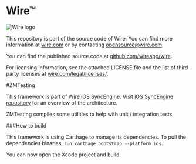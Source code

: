 # Wire™

![Wire logo](https://github.com/wireapp/wire/blob/master/assets/logo.png?raw=true)

This repository is part of the source code of Wire. You can find more information at [wire.com](https://wire.com) or by contacting opensource@wire.com.

You can find the published source code at [github.com/wireapp/wire](https://github.com/wireapp/wire).

For licensing information, see the attached LICENSE file and the list of third-party licenses at [wire.com/legal/licenses/](https://wire.com/legal/licenses/).

#ZMTesting

This framework is part of Wire iOS SyncEngine. Visit [iOS SyncEngine repository](http://github.com/wireapp/zmessaging-cocoa) for an overview of the architecture.

ZMTesting compiles some utilities to help with unit / integration tests.


###How to build

This framework is using Carthage to manage its dependencies. To pull the dependencies binaries, `run carthage bootstrap --platform ios`.

You can now open the Xcode project and build.
